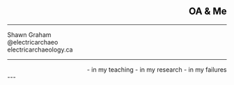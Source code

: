 <section data-background="https://c2.staticflickr.com/4/3748/11130870514_0ee2072c19_b.jpg", align="right">
<br><br><br><h2 style="color:black">
OA & Me
</h2>
</section>

---

Shawn Graham<br>
@electricarchaeo<br>
electricarchaeology.ca<br>

---

<section align="right">
- in my teaching
- in my research
- in my failures
</section>
---
